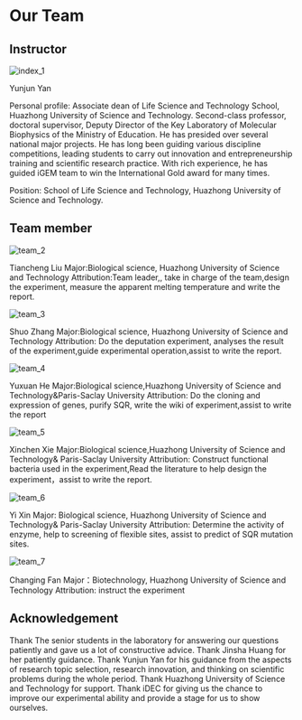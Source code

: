 # Our Team

## Instructor

![index_1](D:/document/2_IDEC/2022_HUST-China/docs/img/team_1.png)

Yunjun Yan

Personal profile: Associate dean of Life Science and Technology School, Huazhong University of Science and Technology. Second-class professor, doctoral supervisor, Deputy Director of the Key Laboratory of Molecular Biophysics of the Ministry of Education. He has presided over several national major projects. He has long been guiding various discipline competitions, leading students to carry out innovation and entrepreneurship training and scientific research practice. With rich experience, he has guided iGEM team to win the International Gold award for many times.

Position: School of Life Science and Technology, Huazhong University of Science and Technology.



## Team member

![team_2](D:\document\2_IDEC\2022_HUST-China\docs\img\team_2.png)

Tiancheng Liu
Major:Biological science, Huazhong University of Science and Technology
Attribution:Team leader,, take in charge of the team,design the experiment, measure the apparent melting temperature and write the report.

![team_3](D:\document\2_IDEC\2022_HUST-China\docs\img\team_3.png)

Shuo Zhang
Major:Biological science, Huazhong University of Science and Technology
Attribution: Do the deputation experiment, analyses the result of the experiment,guide experimental operation,assist to write the report.

![team_4](D:\document\2_IDEC\2022_HUST-China\docs\img\team_4.png)

Yuxuan He
Major:Biological science,Huazhong University of Science and Technology&Paris-Saclay University
Attribution: Do the cloning and expression of genes, purify SQR, write the wiki of experiment,assist to write the report

![team_5](D:\document\2_IDEC\2022_HUST-China\docs\img\team_5.png)

Xinchen Xie
Major:Biological science,Huazhong University of Science and Technology&
Paris-Saclay University
Attribution: Construct functional bacteria used in the experiment,Read the literature to help design the experiment，assist to write the report.

![team_6](D:\document\2_IDEC\2022_HUST-China\docs\img\team_6.png)

Yi Xin
Major: Biological science, Huazhong University of Science and Technology&
Paris-Saclay University
Attribution: Determine the activity of enzyme, help to screening of flexible sites, assist to predict of SQR mutation sites.

![team_7](D:\document\2_IDEC\2022_HUST-China\docs\img\team_7.png)


Changing Fan
Major：Biotechnology, Huazhong University of Science and Technology 
Attribution: instruct the experiment

## Acknowledgement

Thank The senior students in the laboratory for answering our questions patiently and gave us a lot of constructive advice.
Thank Jinsha Huang for her patiently guidance.
Thank Yunjun Yan for his guidance from the aspects of research topic selection, research innovation, and thinking on scientific problems during the whole period.
Thank Huazhong University of Science and Technology for support. 
Thank iDEC for giving us the chance to improve our experimental ability and provide a stage for us to show ourselves.